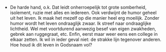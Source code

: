 - De harde hand, o.k. Dat leidt onherroepelijk tot grote somberheid, isolement, ruzie met alles en iedereen. Ook verdwijnt de humor geheel uit het leven. Ik maak het mezelf op die manier heel erg moeilijk. Zonder humor wordt het leven ondraaglijk zwaar. Ik streef naar ondraaglijke lichtheid. Wel met voortdurend aanwezig besef van eigen zwakheden, gebrek aan ruggegraat, etc. Enfin, eerst maar weer eens een college in elkaar zetten. Ik wil in ieder geval niet: de strakke lijn tegenover anderen. Hoe houd ik dit leven in Godsnaam vol?